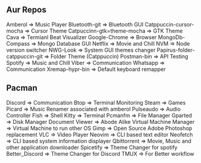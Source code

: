 ## Aur Repos

Amberol => Music Player
Bluetooth-git => Bluetooth GUI
Catppuccin-cursor-mocha => Cursor Theme
Catpuccinn-gtk=theme-mocha => GTK Theme
Cava => Termianl Beat Visualizer
Google-Chrome => Browser
MongoDb-Compass => Mongo Database GUI
Netflix => Movie and Chill
NVM => Node version switcher
NWG-Look => System GUI themes changer
Papirus-folder-catppuccin-git => Folder Theme (Catppuccin)
Postman-bin => API Testing
Spotify => Music and Chill
Viber => Communication
Whatsapp => Communication
Xremap-hypr-bin => Default keyboard remapper

## Pacman

Discord => Communication
Btop => Terminal Monitoring
Steam => Games
Picard => Music Renamer associated with amberol
Pulseaudo => Audio Controller
Fish => Shell
Kitty => Terminal
Pcmanfm => File Manager
Gparted => Disk Manager
Document Viewer => Abode Alike
Virtual Machine Manager => Virtual Machine to run other OS
Gimp => Open Source Adobe Photoshop replacement
VLC => Video Player
Neovim => CLI based text editor
Neofetch => CLI based system information displayer
Qbittorrent => Movie, Music and other application downloader
Spicetify => Theme Changer for spotify
Better_Discord => Theme Changer for Discord
TMUX => For Better workflow
